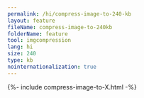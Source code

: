 ```yaml
---
permalink: /hi/compress-image-to-240-kb
layout: feature
fileName: compress-image-to-240kb
folderName: feature
tool: imgcompression
lang: hi
size: 240
type: kb
nointernationalization: true
---
```

{%- include compress-image-to-X.html -%}
      